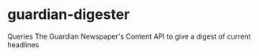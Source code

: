 guardian-digester
=================

Queries The Guardian Newspaper's Content API to give a digest of current headlines
